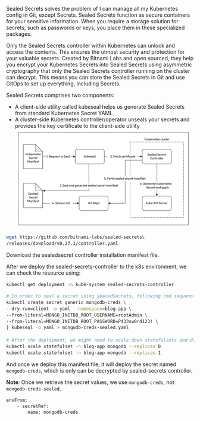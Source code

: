 
Sealed Secrets solves the problem of I can manage all my Kubernetes config in Git, except
Secrets. Sealed Secrets function as secure containers for your sensitive information. When you require a storage solution for secrets, such as passwords or keys, you place them in these specialized packages.

Only the Sealed Secrets controller within Kubernetes can unlock and access the contents. This ensures the utmost security and protection for your valuable secrets. Created by Bitnami Labs and open sourced, they help you encrypt your Kubernetes Secrets into Sealed Secrets using asymmetric cryptography that only the Sealed Secrets controller running on the cluster can decrypt. This means you can store the Sealed Secrets in Git and use GitOps to set up everything, including Secrets.

Sealed Secrets comprises two components:
* A client-side utility called kubeseal helps us generate Sealed Secrets from standard Kubernetes Secret YAML
* A cluster-side Kubernetes controller/operator unseals your secrets and provides the key certificate to the client-side utility
![](attachment/2acd7799661fae6704d39f6ea67c148b.png)
```bash
wget https://github.com/bitnami-labs/sealed-secrets\
/releases/download/v0.27.1/controller.yaml
```
Download the sealedsecret controller installation manifest file.

After we deploy the sealed-secrets-controller to the k8s environment, we can check the resource using:
```bash
kubectl get deployment -n kube-system sealed-secrets-controller
```

```bash
# In order to seal a secret using sealedSecrets, following cmd sequence should be used
kubectl create secret generic mongodb-creds \
--dry-run=client -o yaml --namespace=blog-app \
--from-literal=MONGO_INITDB_ROOT_USERNAME=rootAdmin \
--from-literal=MONGO_INITDB_ROOT_PASSWORD=P433sw0rd123! \
| kubeseal -o yaml > mongodb-creds-sealed.yaml

# After the deployment, we might need to scale down statefulsets and deployments using following command:
kubectl scale statefulset -n blog-app mongodb --replicas 0
kubectl scale statefulset -n blog-app mongodb --replicas 1

```
And once we deploy this manifest file, it will deploy the secret named `mongodb-creds`, which is only can be decrypted by sealed-secrets controller. 

**Note**: Once we retrieve the secret values, we use `mongodb-creds`, not `mongodb-creds-sealed`. 
```
envFrom:
	- secretRef:
		name: mongodb-creds
```